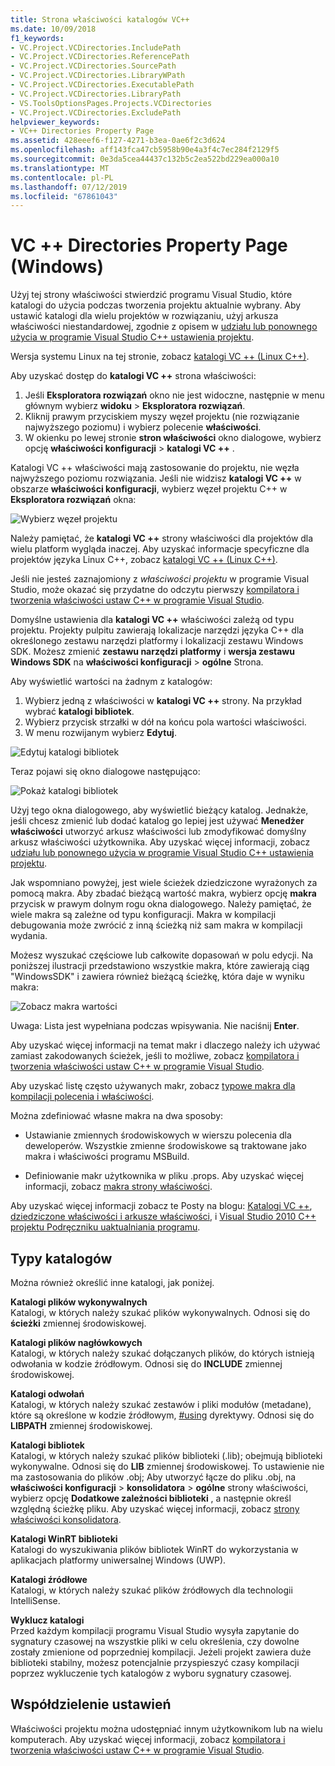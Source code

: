 ```yaml
---
title: Strona właściwości katalogów VC++
ms.date: 10/09/2018
f1_keywords:
- VC.Project.VCDirectories.IncludePath
- VC.Project.VCDirectories.ReferencePath
- VC.Project.VCDirectories.SourcePath
- VC.Project.VCDirectories.LibraryWPath
- VC.Project.VCDirectories.ExecutablePath
- VC.Project.VCDirectories.LibraryPath
- VS.ToolsOptionsPages.Projects.VCDirectories
- VC.Project.VCDirectories.ExcludePath
helpviewer_keywords:
- VC++ Directories Property Page
ms.assetid: 428eeef6-f127-4271-b3ea-0ae6f2c3d624
ms.openlocfilehash: aff143fca47cb5958b90e4a3f4c7ec284f2129f5
ms.sourcegitcommit: 0e3da5cea44437c132b5c2ea522bd229ea000a10
ms.translationtype: MT
ms.contentlocale: pl-PL
ms.lasthandoff: 07/12/2019
ms.locfileid: "67861043"
---
```

# <a name="vc-directories-property-page-windows"></a>VC ++ Directories Property Page (Windows)

Użyj tej strony właściwości stwierdzić programu Visual Studio, które katalogi do użycia podczas tworzenia projektu aktualnie wybrany. Aby ustawić katalogi dla wielu projektów w rozwiązaniu, użyj arkusza właściwości niestandardowej, zgodnie z opisem w [udziału lub ponownego użycia w programie Visual Studio C++ ustawienia projektu](../create-reusable-property-configurations.md).

Wersja systemu Linux na tej stronie, zobacz [katalogi VC ++ (Linux C++)](../../linux/prop-pages/directories-linux.md).

Aby uzyskać dostęp do **katalogi VC ++** strona właściwości:

1. Jeśli **Eksploratora rozwiązań** okno nie jest widoczne, następnie w menu głównym wybierz **widoku** > **Eksploratora rozwiązań**.
1. Kliknij prawym przyciskiem myszy węzeł projektu (nie rozwiązanie najwyższego poziomu) i wybierz polecenie **właściwości**.
1. W okienku po lewej stronie **stron właściwości** okno dialogowe, wybierz opcję **właściwości konfiguracji** > **katalogi VC ++** .

Katalogi VC ++ właściwości mają zastosowanie do projektu, nie węzła najwyższego poziomu rozwiązania. Jeśli nie widzisz **katalogi VC ++** w obszarze **właściwości konfiguracji**, wybierz węzeł projektu C++ w **Eksploratora rozwiązań** okna:

![Wybierz węzeł projektu](../media/vcppdir.png "wybierz węzeł projektu, aby wyświetlić właściwości katalogów VC ++")

Należy pamiętać, że **katalogi VC ++** strony właściwości dla projektów dla wielu platform wygląda inaczej. Aby uzyskać informacje specyficzne dla projektów języka Linux C++, zobacz [katalogi VC ++ (Linux C++)](../../linux/prop-pages/directories-linux.md).

Jeśli nie jesteś zaznajomiony z *właściwości projektu* w programie Visual Studio, może okazać się przydatne do odczytu pierwszy [kompilatora i tworzenia właściwości ustaw C++ w programie Visual Studio](../working-with-project-properties.md).

Domyślne ustawienia dla **katalogi VC ++** właściwości zależą od typu projektu. Projekty pulpitu zawierają lokalizacje narzędzi języka C++ dla określonego zestawu narzędzi platformy i lokalizacji zestawu Windows SDK. Możesz zmienić **zestawu narzędzi platformy** i **wersja zestawu Windows SDK** na **właściwości konfiguracji** > **ogólne** Strona.

Aby wyświetlić wartości na żadnym z katalogów:

1. Wybierz jedną z właściwości w **katalogi VC ++** strony. Na przykład wybrać **katalogi bibliotek**.
1. Wybierz przycisk strzałki w dół na końcu pola wartości właściwości.
1. W menu rozwijanym wybierz **Edytuj**.

![Edytuj katalogi bibliotek](../media/vcppdir_libdir_edit.png "okno dialogowe Edytowanie ścieżki biblioteki")

Teraz pojawi się okno dialogowe następująco:

![Pokaż katalogi bibliotek](../media/vcppdir_libdir.png "okno dialogowe Dodawanie lub usuwanie ścieżki biblioteki")

Użyj tego okna dialogowego, aby wyświetlić bieżący katalog. Jednakże, jeśli chcesz zmienić lub dodać katalog go lepiej jest używać **Menedżer właściwości** utworzyć arkusz właściwości lub zmodyfikować domyślny arkusz właściwości użytkownika. Aby uzyskać więcej informacji, zobacz [udziału lub ponownego użycia w programie Visual Studio C++ ustawienia projektu](../create-reusable-property-configurations.md).

Jak wspomniano powyżej, jest wiele ścieżek dziedziczone wyrażonych za pomocą makra.  Aby zbadać bieżącą wartość makra, wybierz opcję **makra** przycisk w prawym dolnym rogu okna dialogowego. Należy pamiętać, że wiele makra są zależne od typu konfiguracji. Makra w kompilacji debugowania może zwrócić z inną ścieżką niż sam makra w kompilacji wydania.

Możesz wyszukać częściowe lub całkowite dopasowań w polu edycji. Na poniższej ilustracji przedstawiono wszystkie makra, które zawierają ciąg "WindowsSDK" i zawiera również bieżącą ścieżkę, która daje w wyniku makra:

![Zobacz makra wartości](../media/vcppdir_libdir_macros.png "okno dialogowe, aby edytować makra")

Uwaga: Lista jest wypełniana podczas wpisywania. Nie naciśnij **Enter**.

Aby uzyskać więcej informacji na temat makr i dlaczego należy ich używać zamiast zakodowanych ścieżek, jeśli to możliwe, zobacz [kompilatora i tworzenia właściwości ustaw C++ w programie Visual Studio](../working-with-project-properties.md).

Aby uzyskać listę często używanych makr, zobacz [typowe makra dla kompilacji polecenia i właściwości](common-macros-for-build-commands-and-properties.md).

Można zdefiniować własne makra na dwa sposoby:

- Ustawianie zmiennych środowiskowych w wierszu polecenia dla deweloperów. Wszystkie zmienne środowiskowe są traktowane jako makra i właściwości programu MSBuild.

- Definiowanie makr użytkownika w pliku .props. Aby uzyskać więcej informacji, zobacz [makra strony właściwości](../working-with-project-properties.md).

Aby uzyskać więcej informacji zobacz te Posty na blogu: [Katalogi VC ++](https://blogs.msdn.com/b/vsproject/archive/2009/07/07/vc-directories.aspx), [dziedziczone właściwości i arkusze właściwości](https://blogs.msdn.com/b/vsproject/archive/2009/06/23/inherited-properties-and-property-sheets.aspx), i [Visual Studio 2010 C++ projektu Podręczniku uaktualniania programu](https://devblogs.microsoft.com/cppblog/visual-studio-2010-c-project-upgrade-guide/).

## <a name="directory-types"></a>Typy katalogów

Można również określić inne katalogi, jak poniżej.

**Katalogi plików wykonywalnych**<br/>
Katalogi, w których należy szukać plików wykonywalnych. Odnosi się do **ścieżki** zmiennej środowiskowej.

**Katalogi plików nagłówkowych**<br/>
Katalogi, w których należy szukać dołączanych plików, do których istnieją odwołania w kodzie źródłowym. Odnosi się do **INCLUDE** zmiennej środowiskowej.

**Katalogi odwołań**<br/>
Katalogi, w których należy szukać zestawów i pliki modułów (metadane), które są określone w kodzie źródłowym, [#using](../../preprocessor/hash-using-directive-cpp.md) dyrektywy. Odnosi się do **LIBPATH** zmiennej środowiskowej.

**Katalogi bibliotek**<br/>
Katalogi, w których należy szukać plików biblioteki (.lib); obejmują biblioteki wykonywalne. Odnosi się do **LIB** zmiennej środowiskowej. To ustawienie nie ma zastosowania do plików .obj; Aby utworzyć łącze do pliku .obj, na **właściwości konfiguracji** > **konsolidatora** > **ogólne** strony właściwości, wybierz opcję  **Dodatkowe zależności biblioteki** , a następnie określ względną ścieżkę pliku. Aby uzyskać więcej informacji, zobacz [strony właściwości konsolidatora](linker-property-pages.md).

**Katalogi WinRT biblioteki**<br/>
Katalogi do wyszukiwania plików bibliotek WinRT do wykorzystania w aplikacjach platformy uniwersalnej Windows (UWP).

**Katalogi źródłowe**<br/>
Katalogi, w których należy szukać plików źródłowych dla technologii IntelliSense.

**Wyklucz katalogi**<br/>
Przed każdym kompilacji programu Visual Studio wysyła zapytanie do sygnatury czasowej na wszystkie pliki w celu określenia, czy dowolne zostały zmienione od poprzedniej kompilacji. Jeżeli projekt zawiera duże biblioteki stabilny, możesz potencjalnie przyspieszyć czasy kompilacji poprzez wykluczenie tych katalogów z wyboru sygnatury czasowej.

## <a name="sharing-the-settings"></a>Współdzielenie ustawień

Właściwości projektu można udostępniać innym użytkownikom lub na wielu komputerach. Aby uzyskać więcej informacji, zobacz [kompilatora i tworzenia właściwości ustaw C++ w programie Visual Studio](../working-with-project-properties.md).
